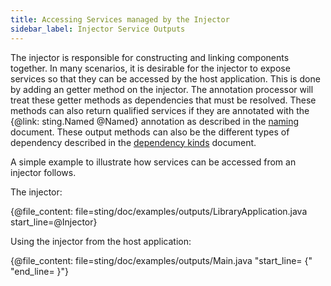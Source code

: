```yaml
---
title: Accessing Services managed by the Injector
sidebar_label: Injector Service Outputs
---
```


The injector is responsible for constructing and linking components together. In many scenarios,
it is desirable for the injector to expose services so that they can be accessed by the host
application. This is done by adding an getter method on the injector. The annotation processor
will treat these getter methods as dependencies that must be resolved. These methods can also
return qualified services if they are annotated with the {@link: sting.Named @Named} annotation
as described in the [naming](naming.md) document. These output methods can also be the different
types of dependency described in the [dependency kinds](dependency_kinds.md) document.

A simple example to illustrate how services can be accessed from an injector follows.

The injector:

{@file_content: file=sting/doc/examples/outputs/LibraryApplication.java start_line=@Injector}

Using the injector from the host application:

{@file_content: file=sting/doc/examples/outputs/Main.java "start_line=  {" "end_line=  }"}
